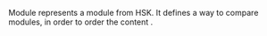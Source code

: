 Module represents a module from HSK. 
It defines a way to compare modules, in order to order the content .